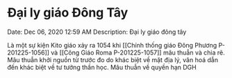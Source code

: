 # Đại ly giáo Đông Tây

Date: Dec 06, 2020 12:59 AM
Description: Đại ly giáo đông tây

Là một sự kiện Kito giáo xảy ra 1054 khi [[Chính thống giáo Đông Phương P-201225-1056]] và [[Công Giáo Roma P-201225-1057]] mâu thuẫn và chia rẽ. Mâu thuẫn khởi nguồn từ trước đo do khác biệt về mặt địa lý, văn hoá dẫn đến khác biệt về tư tưởng thần học. Mâu thuẫn về quyền hạn DGH